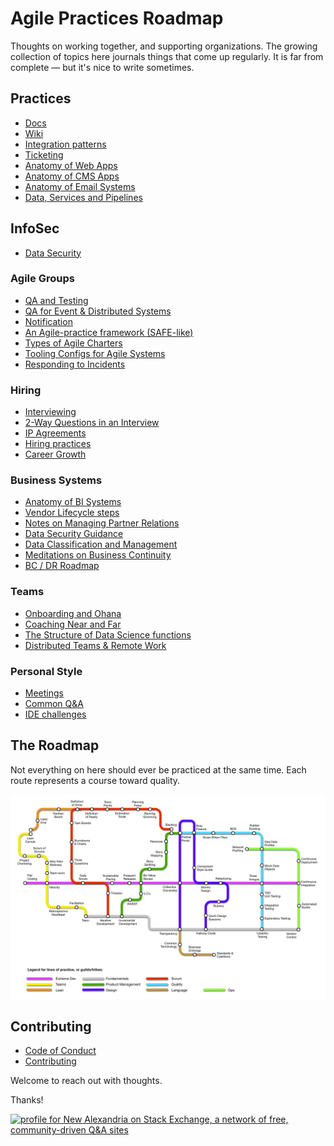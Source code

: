 # Agile Practices Roadmap

Thoughts on working together, and supporting organizations.  The growing collection of topics here journals things that come up regularly.  It is far from complete — but it's nice to write sometimes. 


## Practices

* [Docs](/docs-best-practices.md)
* [Wiki](wiki-best-practices.md)
* [Integration patterns](integration-best-practices.md)
* [Ticketing](ticketing-best-practices.md)
* [Anatomy of Web Apps](web-app-anatomy-best-practices.md)
* [Anatomy of CMS Apps](cms-anatomy-best-practices.md)
* [Anatomy of Email Systems](email-engagement-anatomy.md)
* [Data, Services and Pipelines](data-science.md)

## InfoSec
* [Data Security](data-security.md)

### Agile Groups
* [QA and Testing](qa-test-framework.md)
* [QA for Event & Distributed Systems](qa-evented-framework.md)
* [Notification](notification-practices.md)
* [An Agile-practice framework (SAFE-like)](agile-planning-practices.md)
* [Types of Agile Charters](agile-charter-types.md)
* [Tooling Configs for Agile Systems](agile-configuration.md)
* [Responding to Incidents](incident-response.md)


### Hiring
* [Interviewing](interviewing.md)
* [2-Way Questions in an Interview](interviewing-two-way-questions.md)
* [IP Agreements](ip-agreements.md)
* [Hiring practices](hiring.md)
* [Career Growth](career-ladder.md)

### Business Systems
* [Anatomy of BI Systems](bi-anatomy-best-practices.md)
* [Vendor Lifecycle steps](vendor-lifecycle.md)
* [Notes on Managing Partner Relations](partners-and-accounts.md)
* [Data Security Guidance](data-security.md)
* [Data Classification and Management](data-classification.md)
* [Meditations on Business Continuity](business-continuity.md)
* [BC / DR Roadmap](business-continuity-disaster-recovery-roadmap.md)

### Teams
* [Onboarding and Ohana](onboarding.md)
* [Coaching Near and Far](career-coaching-training.md)
* [The Structure of Data Science functions](data-science.md)
* [Distributed Teams & Remote Work](remote-work.md)

### Personal Style

* [Meetings](questions-and-answers/personal-inventory.md)
* [Common Q&A](xquestions-and-answers/eng-leadership-questions-answers.md)
* [IDE challenges](ide-anatomy.md)

## The Roadmap

Not everything on here should ever be practiced at the same time.  Each route represents a course toward quality.  

![](assets/Agile-Underground.jpg)

## Contributing

* [Code of Conduct](CODE_OF_CONDUCT.md)
* [Contributing](CONTRIBUTING.md)

Welcome to reach out with thoughts.


Thanks!

<a href="https://stackexchange.com/users/97237"><img src="https://stackexchange.com/users/flair/97237.png" width="208" height="58" alt="profile for New Alexandria on Stack Exchange, a network of free, community-driven Q&amp;A sites" title="profile for New Alexandria on Stack Exchange, a network of free, community-driven Q&amp;A sites"></a>